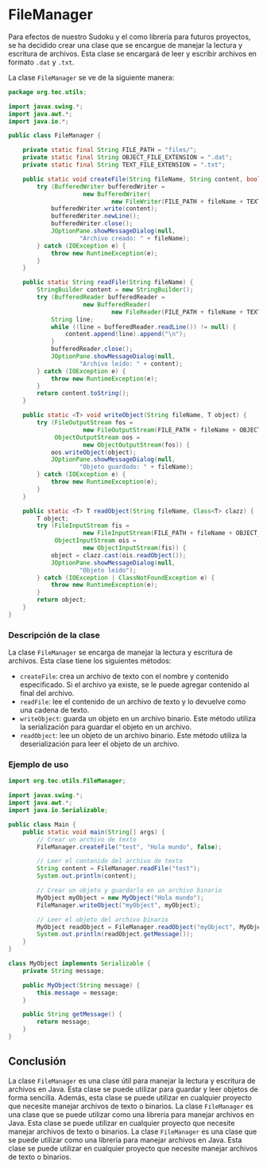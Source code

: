 # FileManager

Para efectos de nuestro Sudoku y el como librería para futuros proyectos, se ha decidido crear una clase que se encargue
de manejar la lectura y escritura de archivos. Esta clase se encargará de leer y escribir archivos en formato `.dat` y
`.txt`.

La clase `FileManager` se ve de la siguiente manera:

```java
package org.tec.utils;

import javax.swing.*;
import java.awt.*;
import java.io.*;

public class FileManager {

    private static final String FILE_PATH = "files/";
    private static final String OBJECT_FILE_EXTENSION = ".dat";
    private static final String TEXT_FILE_EXTENSION = ".txt";

    public static void createFile(String fileName, String content, boolean append) {
        try (BufferedWriter bufferedWriter =
                     new BufferedWriter(
                             new FileWriter(FILE_PATH + fileName + TEXT_FILE_EXTENSION, append))) {
            bufferedWriter.write(content);
            bufferedWriter.newLine();
            bufferedWriter.close();
            JOptionPane.showMessageDialog(null,
                    "Archivo creado: " + fileName);
        } catch (IOException e) {
            throw new RuntimeException(e);
        }
    }

    public static String readFile(String fileName) {
        StringBuilder content = new StringBuilder();
        try (BufferedReader bufferedReader =
                     new BufferedReader(
                             new FileReader(FILE_PATH + fileName + TEXT_FILE_EXTENSION))) {
            String line;
            while ((line = bufferedReader.readLine()) != null) {
                content.append(line).append("\n");
            }
            bufferedReader.close();
            JOptionPane.showMessageDialog(null,
                    "Archivo leído: " + content);
        } catch (IOException e) {
            throw new RuntimeException(e);
        }
        return content.toString();
    }

    public static <T> void writeObject(String fileName, T object) {
        try (FileOutputStream fos =
                     new FileOutputStream(FILE_PATH + fileName + OBJECT_FILE_EXTENSION);
             ObjectOutputStream oos =
                     new ObjectOutputStream(fos)) {
            oos.writeObject(object);
            JOptionPane.showMessageDialog(null,
                    "Objeto guardado: " + fileName);
        } catch (IOException e) {
            throw new RuntimeException(e);
        }
    }

    public static <T> T readObject(String fileName, Class<T> clazz) {
        T object;
        try (FileInputStream fis =
                     new FileInputStream(FILE_PATH + fileName + OBJECT_FILE_EXTENSION);
             ObjectInputStream ois =
                     new ObjectInputStream(fis)) {
            object = clazz.cast(ois.readObject());
            JOptionPane.showMessageDialog(null,
                    "Objeto leído");
        } catch (IOException | ClassNotFoundException e) {
            throw new RuntimeException(e);
        }
        return object;
    }
}
```

### Descripción de la clase

La clase `FileManager` se encarga de manejar la lectura y escritura de archivos. Esta clase tiene los siguientes
métodos:

* `createFile`: crea un archivo de texto con el nombre y contenido especificado. Si el archivo ya existe, se le puede
  agregar contenido al final del archivo.
* `readFile`: lee el contenido de un archivo de texto y lo devuelve como una cadena de texto.
* `writeObject`: guarda un objeto en un archivo binario. Este método utiliza la serialización para guardar el objeto en
  un archivo.
* `readObject`: lee un objeto de un archivo binario. Este método utiliza la deserialización para leer el objeto de un
  archivo.

### Ejemplo de uso

```java
import org.tec.utils.FileManager;

import javax.swing.*;
import java.awt.*;
import java.io.Serializable;

public class Main {
    public static void main(String[] args) {
        // Crear un archivo de texto
        FileManager.createFile("test", "Hola mundo", false);

        // Leer el contenido del archivo de texto
        String content = FileManager.readFile("test");
        System.out.println(content);

        // Crear un objeto y guardarlo en un archivo binario
        MyObject myObject = new MyObject("Hola mundo");
        FileManager.writeObject("myObject", myObject);

        // Leer el objeto del archivo binario
        MyObject readObject = FileManager.readObject("myObject", MyObject.class);
        System.out.println(readObject.getMessage());
    }
}

class MyObject implements Serializable {
    private String message;

    public MyObject(String message) {
        this.message = message;
    }

    public String getMessage() {
        return message;
    }
}
```

## Conclusión

La clase `FileManager` es una clase útil para manejar la lectura y escritura de archivos en Java. Esta clase se puede
utilizar para guardar y leer objetos de forma sencilla. Además, esta clase se puede utilizar en cualquier proyecto que
necesite manejar archivos de texto o binarios. La clase `FileManager` es una clase que se puede utilizar como una
librería para manejar archivos en Java. Esta clase se puede utilizar en cualquier proyecto que necesite manejar archivos
de texto o binarios. La clase `FileManager` es una clase que se puede utilizar como una librería para manejar archivos
en Java. Esta clase se puede utilizar en cualquier proyecto que necesite manejar archivos de texto o binarios.